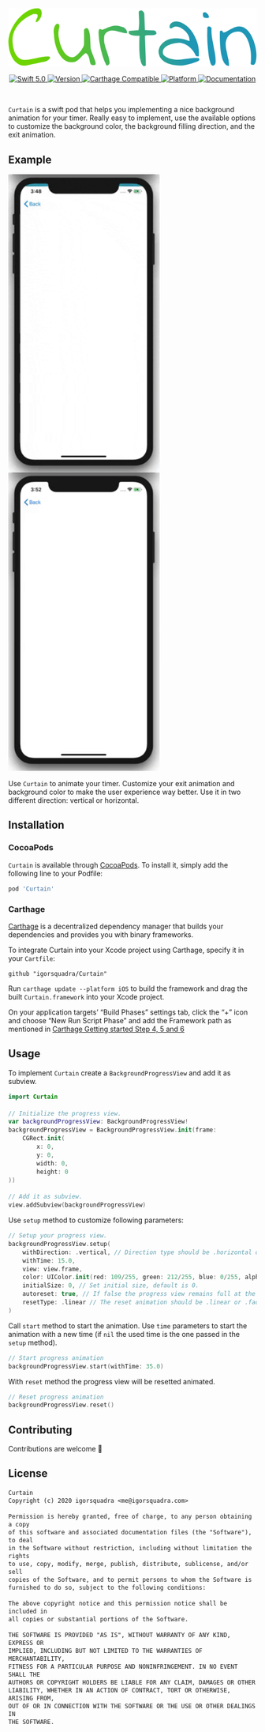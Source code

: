 <p align="center">
   <img width="650" src="https://raw.githubusercontent.com/igorsquadra/Curtain/develop/Curtain/Assets/Curtain.png" alt="Curtain Logo">
</p>

<p align="center">
    <a href="https://developer.apple.com/swift/">
        <img src="https://img.shields.io/badge/Swift-5.0-orange.svg?style=flat" alt="Swift 5.0">
    </a>
    <a href="http://cocoapods.org/pods/Curtain">
        <img src="https://img.shields.io/cocoapods/v/Curtain.svg?style=flat" alt="Version">
    </a>
    <a href="https://github.com/Carthage/Carthage">
        <img src="https://img.shields.io/badge/Carthage-compatible-4BC51D.svg?style=flat" alt="Carthage Compatible">
    </a>
    <a href="http://cocoapods.org/pods/Curtain">
        <img src="https://img.shields.io/cocoapods/p/Curtain.svg?style=flat" alt="Platform">
    </a>
    <a href="https://igorsquadra.github.io/Curtain">
        <img src="https://github.com/igorsquadra/Curtain" alt="Documentation">
    </a>
</p>

<br/>

`Curtain` is a swift pod that helps you implementing a nice background animation for your timer.
Really easy to implement, use the available options to customize the background color, the background filling direction, and the exit animation.

## Example

<img src="https://raw.githubusercontent.com/igorsquadra/Curtain/develop/Curtain/Assets/Vertical.gif" alt="Example Application Screenshot" width="307" align="left">

<img src="https://raw.githubusercontent.com/igorsquadra/Curtain/develop/Curtain/Assets/Horizontal.gif" alt="Example Application Screenshot" width="307">

Use `Curtain` to animate your timer. Customize your exit animation and background color to make the user experience way better. Use it in two different direction: vertical or horizontal.

## Installation

### CocoaPods

`Curtain` is available through [CocoaPods](http://cocoapods.org). To install
it, simply add the following line to your Podfile:

```bash
pod 'Curtain'
```

### Carthage

[Carthage](https://github.com/Carthage/Carthage) is a decentralized dependency manager that builds your dependencies and provides you with binary frameworks.

To integrate Curtain into your Xcode project using Carthage, specify it in your `Cartfile`:

```ogdl
github "igorsquadra/Curtain"
```

Run `carthage update --platform iOS` to build the framework and drag the built `Curtain.framework` into your Xcode project. 

On your application targets’ “Build Phases” settings tab, click the “+” icon and choose “New Run Script Phase” and add the Framework path as mentioned in [Carthage Getting started Step 4, 5 and 6](https://github.com/Carthage/Carthage/blob/master/README.md)


## Usage
To implement  `Curtain` create a `BackgroundProgressView` and add it as subview.

```swift
import Curtain

// Initialize the progress view.
var backgroundProgressView: BackgroundProgressView!
backgroundProgressView = BackgroundProgressView.init(frame:
    CGRect.init(
        x: 0,
        y: 0,
        width: 0,
        height: 0
))

// Add it as subview.
view.addSubview(backgroundProgressView)
```

Use `setup` method to customize following parameters:

```swift
// Setup your progress view.
backgroundProgressView.setup(
    withDirection: .vertical, // Direction type should be .horizontal or .vertical.
    withTime: 15.0,
    view: view.frame,
    color: UIColor.init(red: 109/255, green: 212/255, blue: 0/255, alpha: 1.0),
    initialSize: 0, // Set initial size, default is 0.
    autoreset: true, // If false the progress view remains full at the end of timer.
    resetType: .linear // The reset animation should be .linear or .fade
)
```

Call `start` method to start the animation. Use `time` parameters to start the animation with a new time (if `nil` the used time is the one passed in the `setup` method).

```swift
// Start progress animation
backgroundProgressView.start(withTime: 35.0)
```

With `reset` method the progress view will be resetted animated.

```swift
// Reset progress animation
backgroundProgressView.reset()
```

## Contributing
Contributions are welcome 🚀

## License

```
Curtain
Copyright (c) 2020 igorsquadra <me@igorsquadra.com>

Permission is hereby granted, free of charge, to any person obtaining a copy
of this software and associated documentation files (the "Software"), to deal
in the Software without restriction, including without limitation the rights
to use, copy, modify, merge, publish, distribute, sublicense, and/or sell
copies of the Software, and to permit persons to whom the Software is
furnished to do so, subject to the following conditions:

The above copyright notice and this permission notice shall be included in
all copies or substantial portions of the Software.

THE SOFTWARE IS PROVIDED "AS IS", WITHOUT WARRANTY OF ANY KIND, EXPRESS OR
IMPLIED, INCLUDING BUT NOT LIMITED TO THE WARRANTIES OF MERCHANTABILITY,
FITNESS FOR A PARTICULAR PURPOSE AND NONINFRINGEMENT. IN NO EVENT SHALL THE
AUTHORS OR COPYRIGHT HOLDERS BE LIABLE FOR ANY CLAIM, DAMAGES OR OTHER
LIABILITY, WHETHER IN AN ACTION OF CONTRACT, TORT OR OTHERWISE, ARISING FROM,
OUT OF OR IN CONNECTION WITH THE SOFTWARE OR THE USE OR OTHER DEALINGS IN
THE SOFTWARE.
```
